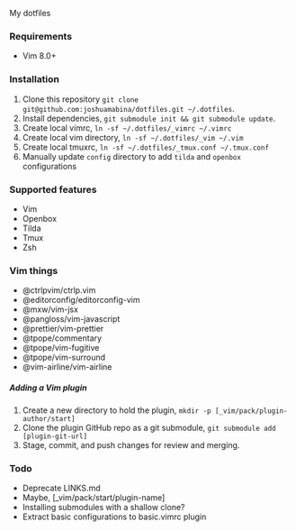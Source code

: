 My dotfiles

### Requirements

- Vim 8.0+

### Installation

1. Clone this repository `git clone git@github.com:joshuamabina/dotfiles.git ~/.dotfiles`.
2. Install dependencies, `git submodule init && git submodule update`.
3. Create local vimrc, `ln -sf ~/.dotfiles/_vimrc ~/.vimrc`
5. Create local vim directory, `ln -sf ~/.dotfiles/_vim ~/.vim`
4. Create local tmuxrc, `ln -sf ~/.dotfiles/_tmux.conf ~/.tmux.conf`
6. Manually update `config` directory to add `tilda` and `openbox` configurations

### Supported features

- Vim
- Openbox
- Tilda
- Tmux
- Zsh

### Vim things

- @ctrlpvim/ctrlp.vim
- @editorconfig/editorconfig-vim
- @mxw/vim-jsx
- @pangloss/vim-javascript
- @prettier/vim-prettier
- @tpope/commentary
- @tpope/vim-fugitive
- @tpope/vim-surround
- @vim-airline/vim-airline

##### Adding a Vim plugin

1. Create a new directory to hold the plugin, `mkdir -p [_vim/pack/plugin-author/start]`
2. Clone the plugin GitHub repo as a git submodule, `git submodule add [plugin-git-url]`
3. Stage, commit, and push changes for review and merging.

### Todo

- Deprecate LINKS.md
- Maybe, [\_vim/pack/start/plugin-name]
- Installing submodules with a shallow clone?
- Extract basic configurations to basic.vimrc plugin
